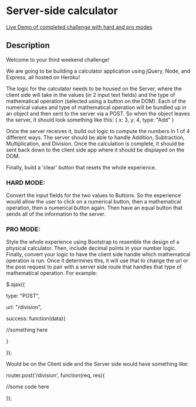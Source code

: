 # Server-side calculator

[Live Demo of completed challenge with hard and pro modes ](http://still-reef-70078.herokuapp.com)
## Description
Welcome to your third weekend challenge!

We are going to be building a calculator application using jQuery, Node, and Express,
all hosted on Heroku!

The logic for the calculator needs to be housed on the Server, where the client side will
take in the values (in 2 input text fields) and the type of mathematical operation
(selected using a button on the DOM). Each of the numerical values and type of mathematical
operation will be bundled up in an object and then sent to the server via a POST. So when
the object leaves the server, it should look something like this: { x: 3, y: 4, type: "Add" }

Once the server receives it, build out logic to compute the numbers in 1 of 4 different
ways. The server should be able to handle Addition, Subtraction, Multiplication, and
Division. Once the calculation is complete, it should be sent back down to the client
side app where it should be displayed on the DOM.

Finally, build a 'clear' button that resets the whole experience.

### HARD MODE:
Convert the input fields for the two values to Buttons. So the experience would allow
the user to click on a numerical button, then a mathematical operation, then a numerical
button again. Then have an equal button that sends all of the information to the server.

### PRO MODE:
Style the whole experience using Bootstrap to resemble the design of a physical calculator.
Then, include decimal points in your number logic. Finally, convert your logic to have
the client side handle which mathematical operation is run. Once it determines this,
it will use that to change the url or the post request to pair with a server side
route that handles that type of mathematical operation. For example:

$.ajax({

type: "POST",

url: "/division",

success: function(data){

//something here

}

});

Would be on the Client side and the Server side would have something like:

router.post('/division', function(req, res){

//some code here

});
